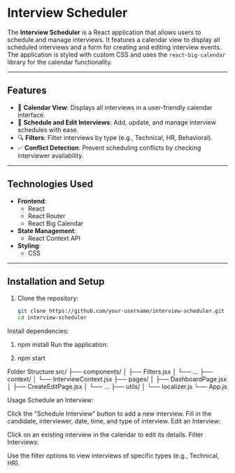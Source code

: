 # Interview Scheduler

The **Interview Scheduler** is a React application that allows users to schedule and manage interviews. It features a calendar view to display all scheduled interviews and a form for creating and editing interview events. The application is styled with custom CSS and uses the `react-big-calendar` library for the calendar functionality.

---

## Features

- 📅 **Calendar View**: Displays all interviews in a user-friendly calendar interface.
- 📝 **Schedule and Edit Interviews**: Add, update, and manage interview schedules with ease.
- 🔍 **Filters**: Filter interviews by type (e.g., Technical, HR, Behavioral).
- ✅ **Conflict Detection**: Prevent scheduling conflicts by checking interviewer availability.

---


## Technologies Used

- **Frontend**:
  - React
  - React Router
  - React Big Calendar
- **State Management**:
  - React Context API
- **Styling**:
  - CSS

---

## Installation and Setup

1. Clone the repository:
   ```bash
   git clone https://github.com/your-username/interview-scheduler.git
   cd interview-scheduler
Install dependencies:


1. npm install
Run the application:

2. npm start


Folder Structure
src/
├── components/
│   ├── Filters.jsx
│   └── ...
├── context/
│   └── InterviewContext.jsx
├── pages/
│   ├── DashboardPage.jsx
│   ├── CreateEditPage.jsx
│   └── ...
├── utils/
│   └── localizer.js
└── App.js



Usage
Schedule an Interview:

Click the "Schedule Interview" button to add a new interview.
Fill in the candidate, interviewer, date, time, and type of interview.
Edit an Interview:

Click on an existing interview in the calendar to edit its details.
Filter Interviews:

Use the filter options to view interviews of specific types (e.g., Technical, HR).
